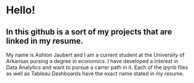# Hello!
## In this github is a sort of my projects that are linked in my resume.
My name is Ashton Jaubert and I am a current student at the University of Arkansas pursing a degree in economics.
I have developed a interest in Data Analytics and want to pursue a carrer path in it.
Each of the ipynb files as well as Tableau Dashboards have the exact name stated in my resume.
